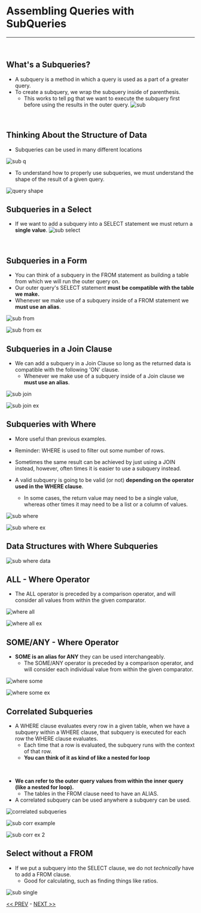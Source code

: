 # Assembling Queries with SubQueries

<hr>
<br>

## What's a Subqueries?

- A subquery is a method in which a query is used as a part of a greater query.
- To create a subquery, we wrap the subquery inside of parenthesis.
  - This works to tell pg that we want to execute the subquery first before using the results in the outer query.
  ![sub](../resources/sub.JPG)
<br>

## Thinking About the Structure of Data

- Subqueries can be used in many different locations

![sub q](../resources/sub_qs.JPG)

- To understand how to properly use subqueries, we must understand the shape of the result of a given query.

![query shape](../resources/query_shape.JPG)
<br>

## Subqueries in a Select

- If we want to add a subquery into a SELECT statement we must return a **single value**.
![sub select](../resources/sub_select.JPG)
<br>

## Subqueries in a Form

- You can think of a subquery in the FROM statement as building a table from which we will run the outer query on.
- Our outer query's SELECT statement **must be compatible with the table we make.**
- Whenever we make use of a subquery inside of a FROM statement we **must use an alias**.

![sub from](../resources/sub_form.JPG)
<br>

![sub from ex](../resources/sub_from_ex.JPG)
<br>

## Subqueries in a Join Clause

- We can add a subquery in a Join Clause so long as the returned data is compatible with the following 'ON' clause.
  - Whenever we make use of a subquery inside of a Join clause we **must use an alias**.
  
![sub join](../resources/sub-join.JPG)
<br>

![sub join ex](../resources/sub_join_ex.JPG)

## Subqueries with Where

- More useful than previous examples.
- Reminder: WHERE is used to filter out some number of rows.
- Sometimes the same result can be achieved by just using a JOIN instead, however, often times it is easier to use a subquery instead.
  <br>

- A valid subquery is going to be valid (or not) **depending on the operator used in the WHERE clause**.
  - In some cases, the return value may need to be a single value, whereas other times it may need to be a list or a column of values.

![sub where](../resources/sub_where.JPG)
<br>

![sub where ex](../resources/sub_where_ex.JPG)
<br>

## Data Structures with Where Subqueries

![sub where data](./../resources/sub_where_data.JPG)
<br>

## ALL - Where Operator

- The ALL operator is preceded by a comparison operator, and will consider all values from within the given comparator. 

![where all](../resources/where_all.JPG)
<br>

![where all ex](../resources/where_all_ex.JPG)
<br>

## SOME/ANY - Where Operator

- **SOME is an alias for ANY** they can be used interchangeably.
  - The SOME/ANY operator is preceded by a comparison operator, and will consider each individual value from within the given comparator. 

![where some](../resources/where_some.JPG)
<br>

![where some ex](../resources/where_some_ex.JPG)
<br>

## Correlated Subqueries

- A WHERE clause evaluates every row in a given table, when we have a subquery within a WHERE clause, that subquery is executed for each row the WHERE clause evaluates.
  - Each time that a row is evaluated, the subquery runs with the context of that row.
  - **You can think of it as kind of like a nested for loop**
<br>

- **We can refer to the outer query values from within the inner query (like a nested for loop).**
  - The tables in the FROM clause need to have an ALIAS.
- A correlated subquery can be used anywhere a subquery can be used.

![correlated subqueries](./../resources/sub_corr.JPG)
<br>

![sub corr example](../resources/sub_corr_ex.JPG)
<br>

![sub corr ex 2](../resources/sub_corr_ex_2.JPG)
<br>

## Select without a FROM

- If we put a subquery into the SELECT clause, we do not *technically* have to add a FROM clause.
  - Good for calculating, such as finding things like ratios.

![sub single](../resources/sub-single.JPG)

[<< PREV](../8_Unions_and_Intersections/index.md) - [NEXT >>](../10_Selecting_Distinct_Records/index.md)
